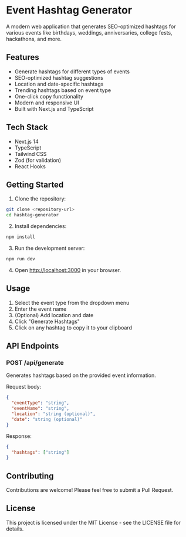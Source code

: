 # Event Hashtag Generator

A modern web application that generates SEO-optimized hashtags for various events like birthdays, weddings, anniversaries, college fests, hackathons, and more.

## Features

- Generate hashtags for different types of events
- SEO-optimized hashtag suggestions
- Location and date-specific hashtags
- Trending hashtags based on event type
- One-click copy functionality
- Modern and responsive UI
- Built with Next.js and TypeScript

## Tech Stack

- Next.js 14
- TypeScript
- Tailwind CSS
- Zod (for validation)
- React Hooks

## Getting Started

1. Clone the repository:
```bash
git clone <repository-url>
cd hashtag-generator
```

2. Install dependencies:
```bash
npm install
```

3. Run the development server:
```bash
npm run dev
```

4. Open [http://localhost:3000](http://localhost:3000) in your browser.

## Usage

1. Select the event type from the dropdown menu
2. Enter the event name
3. (Optional) Add location and date
4. Click "Generate Hashtags"
5. Click on any hashtag to copy it to your clipboard

## API Endpoints

### POST /api/generate

Generates hashtags based on the provided event information.

Request body:
```json
{
  "eventType": "string",
  "eventName": "string",
  "location": "string (optional)",
  "date": "string (optional)"
}
```

Response:
```json
{
  "hashtags": ["string"]
}
```

## Contributing

Contributions are welcome! Please feel free to submit a Pull Request.

## License

This project is licensed under the MIT License - see the LICENSE file for details. 